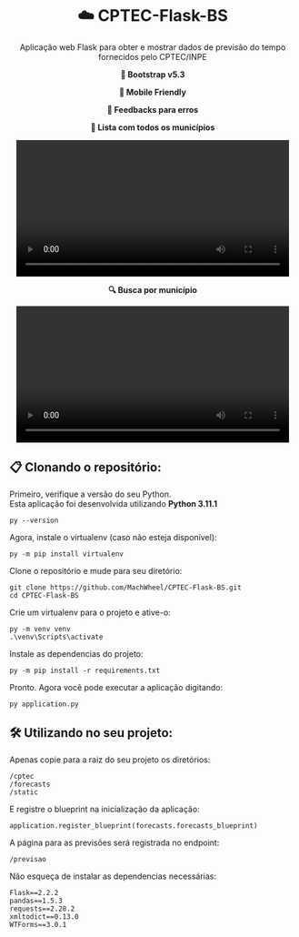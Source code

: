 <h1 align="center">
    &#9729;&#65039; CPTEC-Flask-BS
</h1>

<p align="center">
    Aplicação web Flask para obter e mostrar dados de 
    previsão do tempo fornecidos pelo CPTEC/INPE
</p>

<p align="center"><b>
    &#128098; Bootstrap v5.3    
</b></p>

<p align="center"><b>
    &#128241; Mobile Friendly
</b></p>

<p align="center"><b>
    &#128172; Feedbacks para erros
</b></p>


<p align="center"><b>
    &#128220; Lista com todos os municípios
</b></p>

<div align="center">
    <video src="https://user-images.githubusercontent.com/11186756/215348410-643f9bd8-955e-4279-ab04-b7664c23164e.mp4" alt="Demo Lista Municipios" width=480/>
</div>


<p align="center"><b>
    &#128269; Busca por município
</b></p>
    
<div align="center">
    <video src="https://user-images.githubusercontent.com/11186756/215348587-bafd9869-fb3f-4973-b0fd-2581077475db.mp4" alt="Demo Busca Municipio" width=480/>
</div>

    
## &#128203; Clonando o repositório:

Primeiro, verifique a versão do seu Python.  
Esta aplicação foi desenvolvida utilizando **Python 3.11.1**

    py --version

Agora, instale o virtualenv (caso não esteja disponível):
    
    py -m pip install virtualenv


Clone o repositório e mude para seu diretório:
    
    git clone https://github.com/MachWheel/CPTEC-Flask-BS.git
    cd CPTEC-Flask-BS


Crie um virtualenv para o projeto e ative-o:
    
    py -m venv venv
    .\venv\Scripts\activate


Instale as dependencias do projeto:
    
    py -m pip install -r requirements.txt

Pronto. Agora você pode executar a aplicação digitando:

    py application.py


## &#128736;&#65039; Utilizando no seu projeto:

Apenas copie para a raiz do seu projeto os diretórios:

    /cptec
    /forecasts
    /static

E registre o blueprint na inicialização da aplicação:

    application.register_blueprint(forecasts.forecasts_blueprint)

A página para as previsões será registrada no endpoint:

    /previsao

Não esqueça de instalar as dependencias necessárias:

    Flask==2.2.2
    pandas==1.5.3
    requests==2.28.2
    xmltodict==0.13.0
    WTForms==3.0.1
